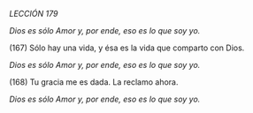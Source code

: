 *LECCIÓN 179*

*Dios es sólo Amor y, por ende, eso es lo que soy yo.*

(167) Sólo hay una vida, y ésa es la vida que comparto con Dios.

*Dios es sólo Amor y, por ende, eso es lo que soy yo.*

(168) Tu gracia me es dada. La reclamo ahora.

*Dios es sólo Amor y, por ende, eso es lo que soy yo.*